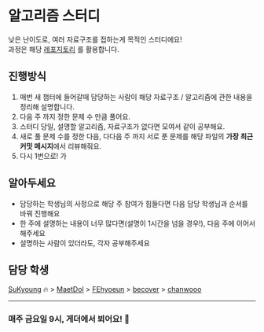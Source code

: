 # 알고리즘 스터디 
낮은 난이도로, 여러 자료구조를 접하는게 목적인 스터디에요! \
과정은 해당 [레포지토리](https://github.com/onlybooks/algorithm-interview#%EB%AC%B8%EC%A0%9C-%ED%92%80%EC%9D%B4) 를 활용합니다. 

## 진행방식 
1. 매번 새 챕터에 들어갈때 담당하는 사람이 해당 자료구조 / 알고리즘에 관한 내용을 정리해 설명합니다.
2. 다음 주 까지 정한 문제 수 만큼 풀어요.
3. 스터디 당일, 설명할 알고리즘, 자료구조가 없다면 모여서 같이 공부해요.
4. 새로 풀 문제 수를 정한 다음, 다다음 주 까지 서로 푼 문제를 해당 파일의 **가장 최근 커밋 메시지**에서 리뷰해줘요.
5. 다시 1번으로!
가
## 알아두세요 
- 담당하는 학생님의 사정으로 해당 주 참여가 힘들다면 다음 담당 학생님과 순서를 바꿔 진행해요
- 한 주에 설명하는 내용이 너무 많다면(설명이 1시간을 넘을 경우!), 다음 주에 이어서 해주세요
- 설명하는 사람이 있더라도, 각자 공부해주세요

## 담당 학생
[SuKyoung](https://github.com/sukyoungshin) :fire:
\> [MaetDol](https://github.com/MaetDol)
\> [FEhyoeun](https://github.com/FEhyoeun)
\> [becover](https://github.com/becover)
\> [chanwooo](https://github.com/chanwooo)

---
### 매주 금요일 9시, 게더에서 뵈어요! 🤗
